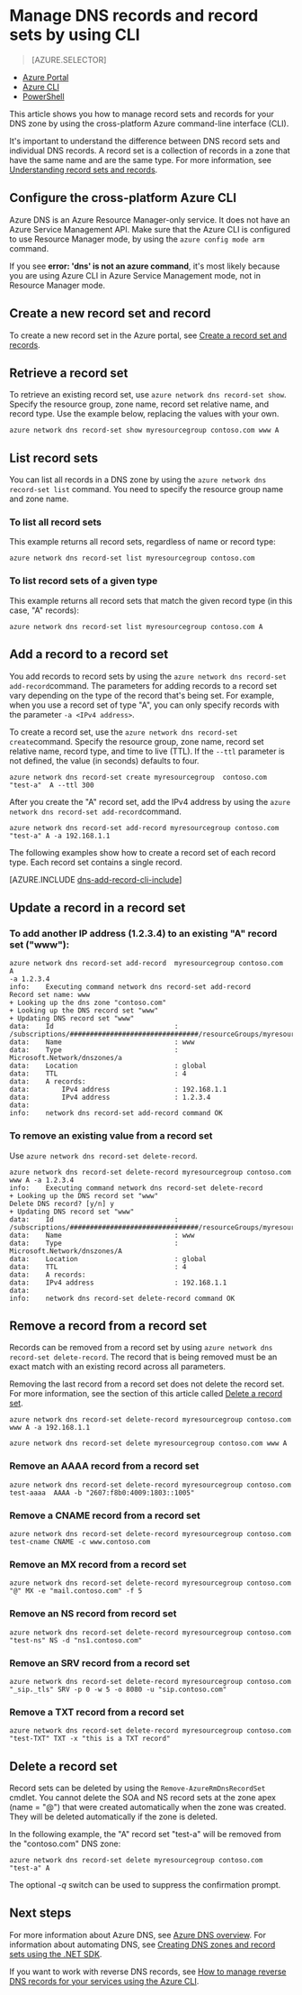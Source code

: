 <properties
   pageTitle="Manage DNS record sets and records on Azure DNS using Azure CLI | Microsoft Azure"
   description="Managing DNS record sets and records on Azure DNS when hosting your domain on Azure DNS. All CLI commands for operations on record sets and records."
   services="dns"
   documentationCenter="na"
   authors="cherylmc"
   manager="carmonm"
   editor=""/>

<tags
   ms.service="dns"
   ms.devlang="na"
   ms.topic="article"
   ms.tgt_pltfrm="na"
   ms.workload="infrastructure-services"
   ms.date="08/16/2016"
   ms.author="cherylmc"/>

# Manage DNS records and record sets by using CLI


> [AZURE.SELECTOR]
- [Azure Portal](dns-operations-recordsets-portal.md)
- [Azure CLI](dns-operations-recordsets-cli.md)
- [PowerShell](dns-operations-recordsets.md)


This article shows you how to manage record sets and records for your DNS zone by using the cross-platform Azure command-line interface (CLI).

It's important to understand the difference between DNS record sets and individual DNS records. A record set is a collection of records in a zone that have the same name and are the same type. For more information, see [Understanding record sets and records](dns-getstarted-create-recordset-cli.md).


## Configure the cross-platform Azure CLI

Azure DNS is an Azure Resource Manager-only service. It does not have an Azure Service Management API. Make sure that the Azure CLI is configured to use Resource Manager mode, by using the `azure config mode arm` command.

If you see **error: 'dns' is not an azure command**, it's most likely because you are using Azure CLI in Azure Service Management mode, not in Resource Manager mode.

## Create a new record set and record

To create a new record set in the Azure portal, see [Create a record set and records](dns-getstarted-create-recordset-cli.md).


## Retrieve a record set

To retrieve an existing record set, use `azure network dns record-set show`. Specify the resource group, zone name, record set relative name, and record type. Use the example below, replacing the values with your own.

	azure network dns record-set show myresourcegroup contoso.com www A


## List record sets

You can list all records in a DNS zone by using the `azure network dns record-set list` command. You need to specify the resource group name and zone name.

### To list all record sets

This example returns all record sets, regardless of name or record type:

	azure network dns record-set list myresourcegroup contoso.com

### To list record sets of a given type

This example returns all record sets that match the given record type (in this case, "A" records):

	azure network dns record-set list myresourcegroup contoso.com A


## Add a record to a record set

You add records to record sets by using the `azure network dns record-set add-record`command. The parameters for adding records to a record set vary depending on the type of the record that's being set. For example, when you use a record set of type "A", you can only specify records with the parameter `-a <IPv4 address>`.

To create a record set, use the `azure network dns record-set create`command. Specify the resource group, zone name, record set relative name, record type, and time to live (TTL). If the `--ttl` parameter is not defined, the value (in seconds) defaults to four.

	azure network dns record-set create myresourcegroup  contoso.com "test-a"  A --ttl 300


After you create the "A" record set, add the IPv4 address by using the `azure network dns record-set add-record`command.

	azure network dns record-set add-record myresourcegroup contoso.com "test-a" A -a 192.168.1.1


The following examples show how to create a record set of each record type. Each record set contains a single record.

[AZURE.INCLUDE [dns-add-record-cli-include](../../includes/dns-add-record-cli-include.md)]


## Update a record in a record set

### To add another IP address (1.2.3.4) to an existing "A" record set ("www"):

	azure network dns record-set add-record  myresourcegroup contoso.com  A
	-a 1.2.3.4
	info:    Executing command network dns record-set add-record
	Record set name: www
	+ Looking up the dns zone "contoso.com"
	+ Looking up the DNS record set "www"
	+ Updating DNS record set "www"
	data:    Id                              : /subscriptions/################################/resourceGroups/myresourcegroup/providers/Microsoft.Network/dnszones/contoso.com/a/www
	data:    Name                            : www
	data:    Type                            : Microsoft.Network/dnszones/a
	data:    Location                        : global
	data:    TTL                             : 4
	data:    A records:
	data:        IPv4 address                : 192.168.1.1
	data:        IPv4 address                : 1.2.3.4
	data:
	info:    network dns record-set add-record command OK

### To remove an existing value from a record set
Use `azure network dns record-set delete-record`.

	azure network dns record-set delete-record myresourcegroup contoso.com www A -a 1.2.3.4
	info:    Executing command network dns record-set delete-record
	+ Looking up the DNS record set "www"
	Delete DNS record? [y/n] y
	+ Updating DNS record set "www"
	data:    Id                              : /subscriptions/################################/resourceGroups/myresourcegroup/providers/Microsoft.Network/dnszones/contoso.com/A/www
	data:    Name                            : www
	data:    Type                            : Microsoft.Network/dnszones/A
	data:    Location                        : global
	data:    TTL                             : 4
	data:    A records:
	data:    IPv4 address                    : 192.168.1.1
	data:
	info:    network dns record-set delete-record command OK



## Remove a record from a record set

Records can be removed from a record set by using `azure network dns record-set delete-record`. The record that is being removed must be an exact match with an existing record across all parameters.

Removing the last record from a record set does not delete the record set. For more information, see the section of this article called [Delete a record set](#delete).

	azure network dns record-set delete-record myresourcegroup contoso.com www A -a 192.168.1.1

	azure network dns record-set delete myresourcegroup contoso.com www A

### Remove an AAAA record from a record set

	azure network dns record-set delete-record myresourcegroup contoso.com test-aaaa  AAAA -b "2607:f8b0:4009:1803::1005"

### Remove a CNAME record from a record set

	azure network dns record-set delete-record myresourcegroup contoso.com test-cname CNAME -c www.contoso.com


### Remove an MX record from a record set

	azure network dns record-set delete-record myresourcegroup contoso.com "@" MX -e "mail.contoso.com" -f 5

### Remove an NS record from record set

	azure network dns record-set delete-record myresourcegroup contoso.com  "test-ns" NS -d "ns1.contoso.com"

### Remove an SRV record from a record set

	azure network dns record-set delete-record myresourcegroup contoso.com  "_sip._tls" SRV -p 0 -w 5 -o 8080 -u "sip.contoso.com"

### Remove a TXT record from a record set

	azure network dns record-set delete-record myresourcegroup contoso.com  "test-TXT" TXT -x "this is a TXT record"

## <a name="delete"></a>Delete a record set

Record sets can be deleted by using the `Remove-AzureRmDnsRecordSet` cmdlet. You cannot delete the SOA and NS record sets at the zone apex (name = "@") that were created automatically when the zone was created. They will be deleted automatically if the zone is deleted.

In the following example, the "A" record set "test-a" will be removed from the "contoso.com" DNS zone:

	azure network dns record-set delete myresourcegroup contoso.com  "test-a" A

The optional *-q* switch can be used to suppress the confirmation prompt.


## Next steps

For more information about Azure DNS, see [Azure DNS overview](dns-overview.md). For information about automating DNS, see [Creating DNS zones and record sets using the .NET SDK](dns-sdk.md).

If you want to work with reverse DNS records, see [How to manage reverse DNS records for your services using the Azure CLI](dns-reverse-dns-record-operations-cli.md).
